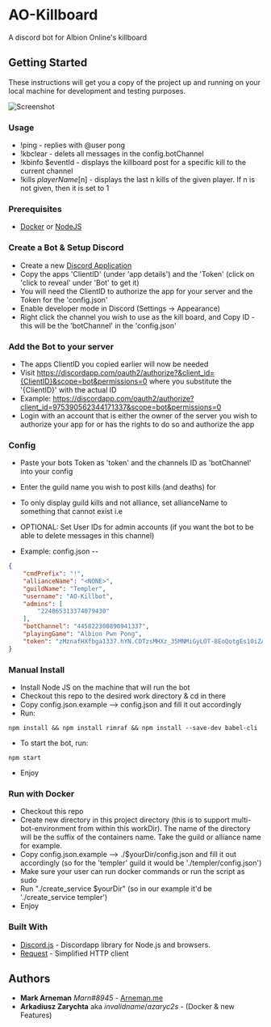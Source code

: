 # AO-Killboard

A discord bot for Albion Online's killboard

## Getting Started

These instructions will get you a copy of the project up and running on your local machine for development and testing purposes.

![Screenshot](https://i.imgur.com/gLnvJpX.png)

### Usage
* !ping - replies with @user pong
* !kbclear - delets all messages in the config.botChannel
* !kbinfo $eventId - displays the killboard post for a specific kill to the current channel
* !kills $playerName [$n] - displays the last n kills of the given player. If n is not given, then it is set to 1

### Prerequisites

* [Docker](https://www.docker.com) or [NodeJS](https://nodejs.org)

### Create a Bot & Setup Discord
* Create a new [Discord Application](https://discordapp.com/developers/applications/me)
* Copy the apps 'ClientID' (under 'app details') and the 'Token' (click on 'click to reveal' under 'Bot' to get it)
* You will need the ClientID to authorize the app for your server and the Token for the 'config.json'
* Enable developer mode in Discord (Settings -> Appearance)
* Right click the channel you wish to use as the kill board, and Copy ID - this will be the 'botChannel' in the 'config.json'

### Add the Bot to your server
* The apps ClientID you copied earlier will now be needed
* Visit https://discordapp.com/oauth2/authorize?&client_id={ClientID}&scope=bot&permissions=0 where you substitute the '{ClientID}' with the actual ID
* Example: https://discordapp.com/oauth2/authorize?client_id=975390562344171337&scope=bot&permissions=0
* Login with an account that is either the owner of the server you wish to authorize your app for or has the rights to do so and authorize the app

### Config
* Paste your bots Token as 'token' and the channels ID as 'botChannel' into your config
* Enter the guild name you wish to post kills (and deaths) for
* To only display guild kills and not alliance, set allianceName to something that cannot exist i.e <NONE>
* OPTIONAL: Set User IDs for admin accounts (if you want the bot to be able to delete messages in this channel)
	
* Example: config.json
--
```json
{
	"cmdPrefix": "!",
	"allianceName": "<NONE>",
	"guildName": "Templer",
	"username": "AO-Killbot",
	"admins": [
		"224865313374079430"
	],
	"botChannel": "445822300890941337",
	"playingGame": "Albion Pwn Pong",
	"token": "zMznafHXfbga1337.hYN.CDTzsMHXz_35MNMiGyLOT-8EoQotgEs10iZAa7"
}
```

### Manual Install
* Install Node JS on the machine that will run the bot
* Checkout this repo to the desired work directory & cd in there
* Copy config.json.example --> config.json and fill it out accordingly
* Run:
```
npm install && npm install rimraf && npm install --save-dev babel-cli
```
* To start the bot, run:
```
npm start
```
* Enjoy

### Run with Docker
* Checkout this repo
* Create new directory in this project directory (this is to support multi-bot-environment from within this workDir). The name of the directory will be the suffix of the containers name. Take the guild or alliance name for example.
* Copy config.json.example --> ./$yourDir/config.json and fill it out accordingly (so for the 'templer' guild it would be './templer/config.json')
* Make sure your user can run docker commands or run the script as sudo
* Run "./create_service $yourDir" (so in our example it'd be './create_service templer')
* Enjoy

### Built With

* [Discord.js](https://github.com/hydrabolt/discord.js/) - Discordapp library for Node.js and browsers.
* [Request](https://github.com/request/request) - Simplified HTTP client

## Authors

* **Mark Arneman** *Marn#8945* - [Arneman.me](http://arneman.me)
* **Arkadiusz Zarychta** aka *invalidname*/*azaryc2s* - (Docker & new Features)
